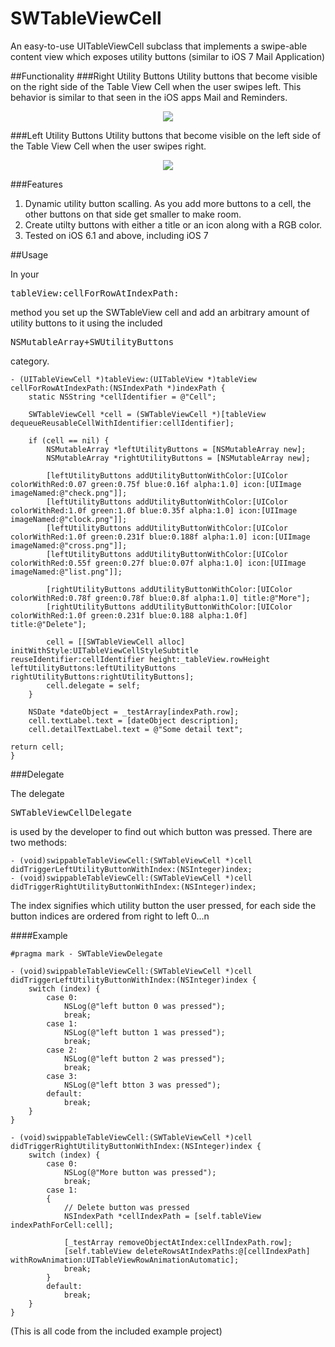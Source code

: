 SWTableViewCell
===============

An easy-to-use UITableViewCell subclass that implements a swipe-able content view which exposes utility buttons (similar to iOS 7 Mail Application)

##Functionality
###Right Utility Buttons
Utility buttons that become visible on the right side of the Table View Cell when the user swipes left. This behavior is similar to that seen in the iOS apps Mail and Reminders.

<p align="center"><img src="http://i.imgur.com/gDZFRpr.gif"/></p>

###Left Utility Buttons
Utility buttons that become visible on the left side of the Table View Cell when the user swipes right. 

<p align="center"><img src="http://i.imgur.com/qt6aISz.gif"/></p>

###Features
1) Dynamic utility button scalling. As you add more buttons to a cell, the other buttons on that side get smaller to make room.
2) Create utilty buttons with either a title or an icon along with a RGB color.
3) Tested on iOS 6.1 and above, including iOS 7

##Usage

In your <pre>tableView:cellForRowAtIndexPath:</pre> method you set up the SWTableView cell and add an arbitrary amount of utility buttons to it using the included <pre>NSMutableArray+SWUtilityButtons</pre> category.

```objc
- (UITableViewCell *)tableView:(UITableView *)tableView cellForRowAtIndexPath:(NSIndexPath *)indexPath {
    static NSString *cellIdentifier = @"Cell";
    
    SWTableViewCell *cell = (SWTableViewCell *)[tableView dequeueReusableCellWithIdentifier:cellIdentifier];
    
    if (cell == nil) {
        NSMutableArray *leftUtilityButtons = [NSMutableArray new];
        NSMutableArray *rightUtilityButtons = [NSMutableArray new];
        
        [leftUtilityButtons addUtilityButtonWithColor:[UIColor colorWithRed:0.07 green:0.75f blue:0.16f alpha:1.0] icon:[UIImage imageNamed:@"check.png"]];
        [leftUtilityButtons addUtilityButtonWithColor:[UIColor colorWithRed:1.0f green:1.0f blue:0.35f alpha:1.0] icon:[UIImage imageNamed:@"clock.png"]];
        [leftUtilityButtons addUtilityButtonWithColor:[UIColor colorWithRed:1.0f green:0.231f blue:0.188f alpha:1.0] icon:[UIImage imageNamed:@"cross.png"]];
        [leftUtilityButtons addUtilityButtonWithColor:[UIColor colorWithRed:0.55f green:0.27f blue:0.07f alpha:1.0] icon:[UIImage imageNamed:@"list.png"]];
        
        [rightUtilityButtons addUtilityButtonWithColor:[UIColor colorWithRed:0.78f green:0.78f blue:0.8f alpha:1.0] title:@"More"];
        [rightUtilityButtons addUtilityButtonWithColor:[UIColor colorWithRed:1.0f green:0.231f blue:0.188 alpha:1.0f] title:@"Delete"];
        
        cell = [[SWTableViewCell alloc] initWithStyle:UITableViewCellStyleSubtitle reuseIdentifier:cellIdentifier height:_tableView.rowHeight leftUtilityButtons:leftUtilityButtons rightUtilityButtons:rightUtilityButtons];
        cell.delegate = self;
    }
    
    NSDate *dateObject = _testArray[indexPath.row];
    cell.textLabel.text = [dateObject description];
    cell.detailTextLabel.text = @"Some detail text";

return cell;
}
```

###Delegate

The delegate <pre>SWTableViewCellDelegate</pre> is used by the developer to find out which button was pressed. There are two methods:

```objc
- (void)swippableTableViewCell:(SWTableViewCell *)cell didTriggerLeftUtilityButtonWithIndex:(NSInteger)index;
- (void)swippableTableViewCell:(SWTableViewCell *)cell didTriggerRightUtilityButtonWithIndex:(NSInteger)index;
```

The index signifies which utility button the user pressed, for each side the button indices are ordered from right to left 0...n

####Example

```objc
#pragma mark - SWTableViewDelegate

- (void)swippableTableViewCell:(SWTableViewCell *)cell didTriggerLeftUtilityButtonWithIndex:(NSInteger)index {
    switch (index) {
        case 0:
            NSLog(@"left button 0 was pressed");
            break;
        case 1:
            NSLog(@"left button 1 was pressed");
            break;
        case 2:
            NSLog(@"left button 2 was pressed");
            break;
        case 3:
            NSLog(@"left btton 3 was pressed");
        default:
            break;
    }
}

- (void)swippableTableViewCell:(SWTableViewCell *)cell didTriggerRightUtilityButtonWithIndex:(NSInteger)index {
    switch (index) {
        case 0:
            NSLog(@"More button was pressed");
            break;
        case 1:
        {
            // Delete button was pressed
            NSIndexPath *cellIndexPath = [self.tableView indexPathForCell:cell];
            
            [_testArray removeObjectAtIndex:cellIndexPath.row];
            [self.tableView deleteRowsAtIndexPaths:@[cellIndexPath] withRowAnimation:UITableViewRowAnimationAutomatic];
            break;
        }
        default:
            break;
    }
}
```

(This is all code from the included example project)




